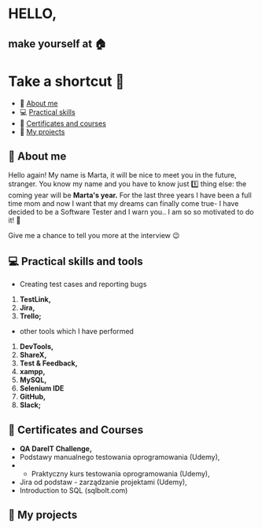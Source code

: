 # **HELLO,**
## **make yourself at :house:**
# Take a shortcut :runner:
- :wave: [About me](#about-me)
- :computer: [Practical skills](#practical-skills)
- :school: [Certificates and courses](#certificates-and-courses)
- 🏁 [My projects](#my-projects)


## :wave: About me
Hello again! My name is Marta, it will be nice to meet you in the future, stranger. You know my name and you have to know just :one: thing else: the coming year will be **Marta's year.** For the last three years I have been a full time mom and now I want that my dreams can finally come true- I have decided to be a Software Tester and I warn you.. I am so so motivated to do it! :muscle: 

Give me a chance to tell you more at the interview :wink:
## :computer: Practical skills and tools

-  Creating test cases and reporting bugs
1. **TestLink,**
2. **Jira,**
3. **Trello;**
- other tools which I have performed
1. **DevTools,**
2. **ShareX,**
3. **Test & Feedback,**
4. **xampp,**
5. **MySQL,**
6. **Selenium IDE**
7. **GitHub,**
8. **Slack;**




## :school: Certificates and Courses
- **QA DareIT Challenge,**
- Podstawy manualnego testowania oprogramowania (Udemy),
- - Praktyczny kurs testowania oprogramowania (Udemy),
- Jira od podstaw - zarządzanie projektami (Udemy),
- Introduction to SQL (sqlbolt.com)


## 🏁 My projects
